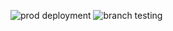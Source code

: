 ![prod deployment](https://github.com/mattcullenmeyer/fermi/actions/workflows/deploy-prod.yml/badge.svg)
![branch testing](https://github.com/mattcullenmeyer/fermi/actions/workflows/github-actions.yml/badge.svg?event=pull_request)
